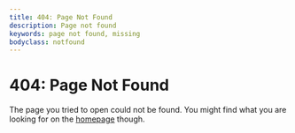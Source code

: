 ```yaml
---
title: 404: Page Not Found
description: Page not found
keywords: page not found, missing
bodyclass: notfound
---
```

# 404: Page Not Found
The page you tried to open could not be found. You might find what you are looking for on the [homepage](/) though.
